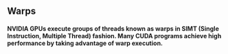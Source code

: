 ## Warps

#### NVIDIA GPUs execute groups of threads known as warps in SIMT (Single Instruction, Multiple Thread) fashion. Many CUDA programs achieve high performance by taking advantage of warp execution.
